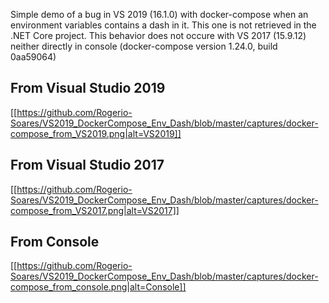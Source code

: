 Simple demo of a bug in VS 2019 (16.1.0) with docker-compose when an environment variables contains a dash in it.
This one is not retrieved in the .NET Core project.
This behavior does not occure with VS 2017 (15.9.12) neither directly in console (docker-compose version 1.24.0, build 0aa59064)

## From Visual Studio 2019
[[https://github.com/Rogerio-Soares/VS2019_DockerCompose_Env_Dash/blob/master/captures/docker-compose_from_VS2019.png|alt=VS2019]]

## From Visual Studio 2017
[[https://github.com/Rogerio-Soares/VS2019_DockerCompose_Env_Dash/blob/master/captures/docker-compose_from_VS2017.png|alt=VS2017]]

## From Console
[[https://github.com/Rogerio-Soares/VS2019_DockerCompose_Env_Dash/blob/master/captures/docker-compose_from_console.png|alt=Console]]